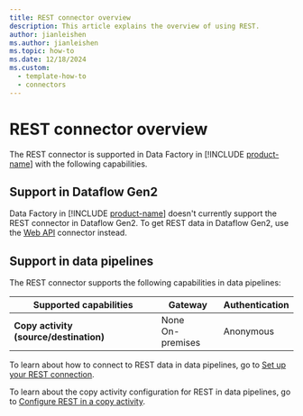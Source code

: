 ```yaml
---
title: REST connector overview
description: This article explains the overview of using REST.
author: jianleishen
ms.author: jianleishen
ms.topic: how-to
ms.date: 12/18/2024
ms.custom:
  - template-how-to
  - connectors
---
```


# REST connector overview

The REST connector is supported in Data Factory in [!INCLUDE [product-name](../includes/product-name.md)] with the following capabilities.

## Support in Dataflow Gen2

Data Factory in [!INCLUDE [product-name](../includes/product-name.md)] doesn't currently support the REST connector in Dataflow Gen2. To get REST data in Dataflow Gen2, use the [Web API](/power-query/connectors/web/web) connector instead.

## Support in data pipelines

The REST connector supports the following capabilities in data pipelines:

| Supported capabilities | Gateway | Authentication |
| --- | --- | ---|
| **Copy activity (source/destination)** | None <br> On-premises | Anonymous|

To learn about how to connect to REST data in data pipelines, go to [Set up your REST connection](connector-rest.md#set-up-your-connection-in-a-data-pipeline).

To learn about the copy activity configuration for REST in data pipelines, go to [Configure REST in a copy activity](connector-rest-copy-activity.md).
